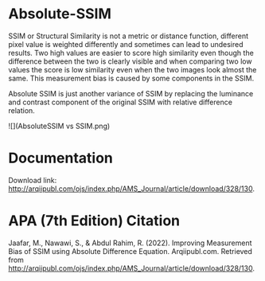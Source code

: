 # Absolute-SSIM

SSIM or Structural Similarity is not a metric or distance function, different pixel value is weighted differently and sometimes can lead to undesired results. Two high values are easier to score high similarity even though the difference between the two is clearly visible and when comparing two low values the score is low similarity even when the two images look almost the same. This measurement bias is caused by some components in the SSIM.

Absolute SSIM is just another variance of SSIM by replacing the luminance and contrast component of the original SSIM with relative difference relation. 

![](AbsoluteSSIM vs SSIM.png)

# Documentation

Download link: http://arqiipubl.com/ojs/index.php/AMS_Journal/article/download/328/130.

# APA (7th Edition) Citation

Jaafar, M., Nawawi, S., & Abdul Rahim, R. (2022). Improving Measurement Bias of SSIM using Absolute Difference Equation. Arqiipubl.com. Retrieved from http://arqiipubl.com/ojs/index.php/AMS_Journal/article/download/328/130.
